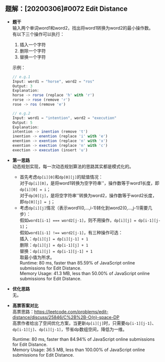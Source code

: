## 题解：[20200306]#0072 Edit Distance
- **题干**   
输入两个单词word1和word2，找出将word1转换为word2的最小操作数。   
有以下三个操作可以执行：   
  1. 插入一个字符
  2. 删除一个字符
  3. 替换一个字符    
  
  示例：      
  
  ```JavaScript
  // e.g.1
  Input: word1 = "horse", word2 = "ros"
  Output: 3
  Explanation: 
  horse -> rorse (replace 'h' with 'r')
  rorse -> rose (remove 'r')
  rose -> ros (remove 'e')

  // e.g.2
  Input: word1 = "intention", word2 = "execution"
  Output: 5
  Explanation: 
  intention -> inention (remove 't')
  inention -> enention (replace 'i' with 'e')
  enention -> exention (replace 'n' with 'x')
  exention -> exection (replace 'n' with 'c')
  exection -> execution (insert 'u')
  ```

- **第一思路**   
  动态规划实现，每一次动态规划算法的思路其实都是模式化的。   
  - 首先考虑`dp[i][0]`和`dp[0][j]`的赋值情况：   
  对于`dp[i][0]`，是将word1转换为空字符串''，操作数等于word1长度，即`dp[i][0] = i`；   
  对于`dp[0][j]`，是将空字符串''转换为word2，操作数等于word2长度，即`dp[0][j] = j`；   
  - 考虑`dp[i][j]`情况（表示word1(0,...,i-1)转化到word2(0,...,j-1)需要几步）：   
  假如`word1[i-1] === word2[j-1]`，则不用操作，`dp[i][j] = dp[i-1][j-1]`；   
  假如`word1[i-1] !== word2[j-1]`，有三种操作可选：    
  插入：`dp[i][j] = dp[i][j-1] + 1`   
  删除：`dp[i][j] = dp[i-1][j] + 1`       
  替换：`dp[i][j] = dp[i-1][j-1] + 1`     
  取最小值为所求。   
  Runtime: 80 ms, faster than 85.59% of JavaScript online submissions for Edit Distance.   
  Memory Usage: 41.3 MB, less than 50.00% of JavaScript online submissions for Edit Distance.   

- **优化思路**   
  无。   
- **高票答案对比**   
  高票思路：https://leetcode.com/problems/edit-distance/discuss/25846/C%2B%2B-O(n)-space-DP   
  高票作者给出了空间优化方案，当更新`dp[i][j]`时，只需要`dp[i-1][j-1]`、`dp[i-1][j]`、`dp[i][j-1]`，节省dp数组空间，降低为一维。   

  Runtime: 80 ms, faster than 84.94% of JavaScript online submissions for Edit Distance.   
  Memory Usage: 36.5 MB, less than 100.00% of JavaScript online submissions for Edit Distance.   
